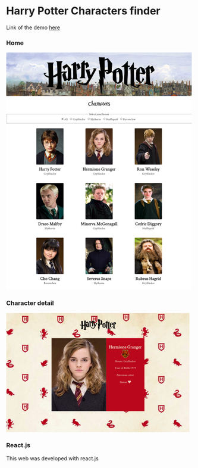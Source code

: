 # Harry Potter Characters finder


Link of the demo [here](http://beta.adalab.es/f-m3-evaluacion-final-Nagema/#/)

### Home 
![screensot demo](images/screenshot-demo.png "Screenshot Demo")

### Character detail

![screensot character detail](images/screenshot-detail.png "Screenshot detail")


### React.js
This web was developed with react.js

